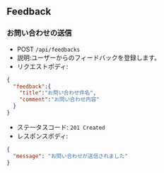 ## Feedback
### お問い合わせの送信
- POST `/api/feedbacks`
- 説明:ユーザーからのフィードバックを登録します。
- リクエストボディ:
```json
{
  "feedback":{
    "title":"お問い合わせ件名",
    "comment":"お問い合わせ内容"
  }
}
```
- ステータスコード: `201 Created`
- レスポンスボディ:
```json
{
  "message": "お問い合わせが送信されました"
}
```